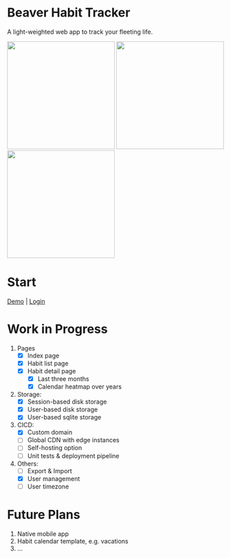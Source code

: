 # Beaver Habit Tracker

A light-weighted web app to track your fleeting life.

<img src='https://github.com/daya0576/beaverhabits/assets/6239652/0418fa41-8985-46ef-b623-333b62b2f92e' width='250'>
<img src='https://github.com/daya0576/beaverhabits/assets/6239652/c0ce98cf-5a44-4bbc-8cd3-c7afb20af671' width='250'>
<img src='https://github.com/daya0576/beaverhabits/assets/6239652/516c19ca-9f55-4c21-9e6d-c8f0361a5eb2' width='250'>

# Start

[Demo](https://beaverhabits.com/demo) | [Login](https://beaverhabits.com)

# Work in Progress

1. Pages
   - [x] Index page
   - [x] Habit list page
   - [x] Habit detail page
     - [x] Last three months
     - [x] Calendar heatmap over years
2. Storage:
   - [x] Session-based disk storage
   - [x] User-based disk storage
   - [x] User-based sqlite storage
3. CICD:
   - [x] Custom domain
   - [ ] Global CDN with edge instances
   - [ ] Self-hosting option
   - [ ] Unit tests & deployment pipeline
4. Others:
   - [ ] Export & Import
   - [x] User management
   - [ ] User timezone

# Future Plans

1. Native mobile app
2. Habit calendar template, e.g. vacations
3. …
